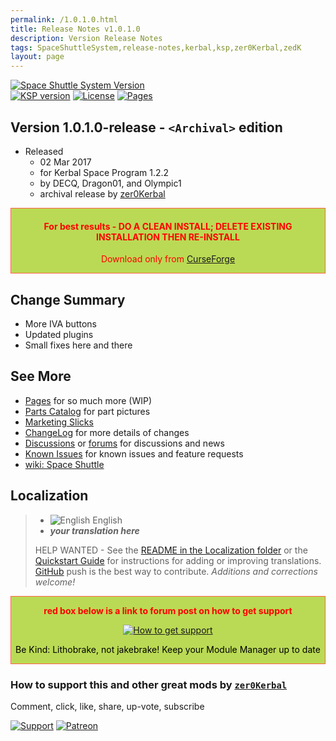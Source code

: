 ```yaml
---
permalink: /1.0.1.0.html
title: Release Notes v1.0.1.0
description: Version Release Notes
tags: SpaceShuttleSystem,release-notes,kerbal,ksp,zer0Kerbal,zedK
layout: page
---
```

<!-- ReleaseLayout.md v1.0.1.0
Space Shuttle System (SSS)
created: 26 Jan 2017
updated: 05 May 2023

TEMPLATE: ReleaseLayout.md v1.3.6.0
created: 11 Aug 2018
updated: 04 May 2023 -->

[![Space Shuttle System Version][SHD:mod]][CRSFG:url]  
[![KSP version][KSP:shd]][KSP:url] [![License][LIC:shd]][LIC:url] [![Pages][SHD:pgs]][pages]

## Version 1.0.1.0-release - `<Archival>` edition

* Released
  * 02 Mar 2017
  * for Kerbal Space Program 1.2.2
  * by DECQ, Dragon01, and Olympic1
  * archival release by [zer0Kerbal](https://github.com/zer0Kerbal)

<div style="border:0.5px solid Tomato; background-color: #bada55; color: #FF0000; text-align:center"><h4>
<b>For best results - DO A CLEAN INSTALL; DELETE EXISTING INSTALLATION THEN RE-INSTALL</b></h4><p>Download only from <a href="https://www.curseforge.com/kerbal/ksp-mods/SpaceShuttleSystem">CurseForge</a></p></div>

## Change Summary

* More IVA buttons
* Updated plugins
* Small fixes here and there
  
## See More

* [Pages][pages] for so much more (WIP)
* [Parts Catalog][parts] for part pictures
* [Marketing Slicks][markt]
* [ChangeLog][chlog] for more details of changes
* [Discussions][discu] or [forums][forum] for discussions and news
* [Known Issues][issue] for known issues and feature requests
* [wiki: Space Shuttle](https://en.wikipedia.org/wiki/Space_Shuttle)

## Localization

>* ![English][EN] English
>* ***your translation here***
>
> HELP WANTED - See the [README in the Localization folder][lreadme] or the [Quickstart Guide][qstart] for instructions for adding or improving translations. [GitHub][GitHub:url] push is the best way to contribute. *Additions and corrections welcome!*

<div style="border:0.5px solid Tomato; background-color: #BADA55; color: #FF0000; text-align:center">
  <p><b>red box below is a link to forum post on how to get support</b></p>
  <a href="https://forum.kerbalspaceprogram.com/index.php?/topic/83212-*">
    <p><img src="https://i.postimg.cc/vHP6zmrw/image.png" alt="How to get support"></p></a>
  <p style="color: #000000;">Be Kind: Lithobrake, not jakebrake! Keep your Module Manager up to date</p>
</div>

### How to support this and other great mods by [`zer0Kerbal`][zer0Kerbal]

Comment, click, like, share, up-vote, subscribe

[![Support][PAYPAL:img]][PAYPAL:url] [![Patreon][PATREON:img]][PATREON:url]

<!-- links -->
[chlog]: https://raw.githubusercontent.com/zer0Kerbal/SpaceShuttleSystem/master/changelog.md "Changelog"
[discu]: https://github.com/zer0Kerbal/SpaceShuttleSystem/discussions/ "Discussions"
[forum]: https://forum.kerbalspaceprogram.com/index.php?/topic/192742-*/ "SpaceShuttleSystem"
[issue]: https://github.com/zer0Kerbal/SpaceShuttleSystem/issues/ "Issue Tracker"
[markt]: https://zer0kerbal.github.io/SpaceShuttleSystem/Marketing "Marketing Slicks"
[pages]: https://zer0kerbal.github.io/SpaceShuttleSystem/ "GitHub Pages"
[parts]: https://zer0kerbal.github.io/SpaceShuttleSystem/PartsCatalog "Parts Catalog"

<!-- shields -->
[SHD:mod]: https://img.shields.io/badge/Space%20Shuttle%20System%20(SS)%20-1.0.1.0--release-BADA55.svg?style=plastic&labelColor=darkgreen/ "1.0.1.0-release"
[SHD:pgs]: https://img.shields.io/badge/GitHub-Pages-white?style=plastic&labelColor=9cf&logoColor=181717&logo=github/ "GitHub IO"

[CRSFG:url]: https://www.curseforge.com/kerbal/ksp-mods/SpaceShuttleSystem "CurseForge"
[GITHUB:url]: https://github.com/zer0Kerbal/SpaceShuttleSystem/ "GitHub"

[KSP:url]: http://kerbalspaceprogram.com/ "Kerbal Space Program"
[KSP:shd]: https://img.shields.io/badge/KSP-1.2.2-blue.svg?style=plastic&labelColor=black/ "Kerbal Space Program"

<!--- license -->
[LIC:url]: https://www.gnu.org/licenses/gpl-2.0-standalone.html "GPL-2.0"
[LIC:shd]: https://img.shields.io/badge/License-GPL--2.0-A42E2B?labelColor=white&style=plastic&logoColor=A42E2B&logo=gnu "GPL-2.0"

[PAYPAL:img]: https://img.shields.io/badge/Buy%20me%20some%20-LFO-BADA55?style=for-the-badge&logo=paypal&labelColor=FFDD00 "PayPal"
[PAYPAL:url]: https://www.paypal.com/donate?hosted_button_id=DC22YHMEJREKL "PayPal"
[PATREON:img]: https://img.shields.io/badge/Patreon%20-Patreonize-FF424D?style=for-the-badge&logo=patreon "Patreon"
[PATREON:url]: https://www.patreon.com/zer0Kerbal/membership "Patreon"

[lreadme]: https://github.com/zer0Kerbal/zer0Kerbal/blob/master/Localization/readme.md "Localization Readme"
[qstart]: https://github.com/zer0Kerbal/zer0Kerbal/blob/master/Localization/quickstart.md "Quickstart"
[EN]: https://raw.githubusercontent.com/zer0Kerbal/zer0Kerbal/master/img/EN.png "English"

[zer0Kerbal]: https://forum.kerbalspaceprogram.com/index.php?/profile/190933-*/ "zer0Kerbal"

<!-- THIS FILE: CC BY-ND 4.0 by zer0Kerbal -->